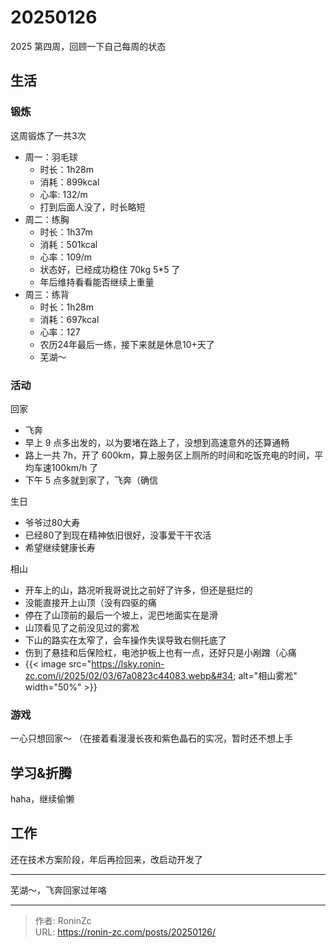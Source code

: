 # 20250126


2025 第四周，回顾一下自己每周的状态

## 生活

### 锻炼

这周锻炼了一共3次

* 周一：羽毛球
  * 时长：1h28m
  * 消耗：899kcal
  * 心率: 132/m 
  * 打到后面人没了，时长略短
* 周二：练胸
  * 时长：1h37m
  * 消耗：501kcal
  * 心率：109/m
  * 状态好，已经成功稳住 70kg 5*5 了
  * 年后维持看看能否继续上重量
* 周三：练背
  * 时长：1h28m
  * 消耗：697kcal
  * 心率：127
  * 农历24年最后一练，接下来就是休息10&#43;天了
  * 芜湖～

### 活动

回家
* 飞奔
* 早上 9 点多出发的，以为要堵在路上了，没想到高速意外的还算通畅
* 路上一共 7h，开了 600km，算上服务区上厕所的时间和吃饭充电的时间，平均车速100km/h 了
* 下午 5 点多就到家了，飞奔（确信

生日
* 爷爷过80大寿
* 已经80了到现在精神依旧很好，没事爱干干农活
* 希望继续健康长寿

相山
* 开车上的山，路况听我哥说比之前好了许多，但还是挺烂的
* 没能直接开上山顶（没有四驱的痛
* 停在了山顶前的最后一个坡上，泥巴地面实在是滑
* 山顶看见了之前没见过的雾凇
* 下山的路实在太窄了，会车操作失误导致右侧托底了
* 伤到了悬挂和后保险杠，电池护板上也有一点，还好只是小剐蹭（心痛
* {{&lt; image src=&#34;https://lsky.ronin-zc.com/i/2025/02/03/67a0823c44083.webp&#34; alt=&#34;相山雾凇&#34; width=&#34;50%&#34; &gt;}}

### 游戏

一心只想回家～ （在接着看漫漫长夜和紫色晶石的实况，暂时还不想上手

## 学习&amp;折腾

haha，继续偷懒

## 工作

还在技术方案阶段，年后再捡回来，改启动开发了

---

芜湖～，飞奔回家过年咯


---

> 作者: RoninZc  
> URL: https://ronin-zc.com/posts/20250126/  

